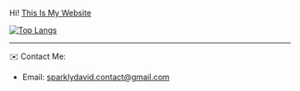 
Hi!
[This Is My Website](https://sparklydavid.github.io/sparklydavid/)
<!-- put some work in bro! -->

[![Top Langs](https://github-readme-stats.vercel.app/api/top-langs/?username=sparklydavid)](https://github.com/sparklydavid/github-readme-stats)

<hr></hr>

✉️ Contact Me: 
- Email: sparklydavid.contact@gmail.com
